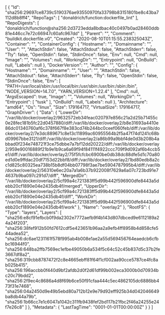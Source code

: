 [
{
"Id": "sha256:29697ce8739c5190376ae93550970fa33798b83151801be8c43ba7112d8b8ff4",
"RepoTags": [
"donaldrich/function:dockerfile_lint"
],
"RepoDigests": [
"donaldrich/function@sha256:2d3723edda8bdbac40c0497b0ad28460ddb81e446cc7e72c66947c60afc967dd"
],
"Parent": "",
"Comment": "buildkit.dockerfile.v0",
"Created": "2020-08-10T01:15:55.238325043Z",
"Container": "",
"ContainerConfig": {
"Hostname": "",
"Domainname": "",
"User": "",
"AttachStdin": false,
"AttachStdout": false,
"AttachStderr": false,
"Tty": false,
"OpenStdin": false,
"StdinOnce": false,
"Env": null,
"Cmd": null,
"Image": "",
"Volumes": null,
"WorkingDir": "",
"Entrypoint": null,
"OnBuild": null,
"Labels": null
},
"DockerVersion": "",
"Author": "",
"Config": {
"Hostname": "",
"Domainname": "",
"User": "",
"AttachStdin": false,
"AttachStdout": false,
"AttachStderr": false,
"Tty": false,
"OpenStdin": false,
"StdinOnce": false,
"Env": [
"PATH=/usr/local/sbin:/usr/local/bin:/usr/sbin:/usr/bin:/sbin:/bin",
"NODE_VERSION=14.7.0",
"YARN_VERSION=1.22.4"
],
"Cmd": null,
"ArgsEscaped": true,
"Image": "",
"Volumes": null,
"WorkingDir": "",
"Entrypoint": [
"tusk"
],
"OnBuild": null,
"Labels": null
},
"Architecture": "amd64",
"Os": "linux",
"Size": 179164717,
"VirtualSize": 179164717,
"GraphDriver": {
"Data": {
"LowerDir": "/var/lib/docker/overlay2/9632572eb34feac020797e856c21a2d25b71455c0e28fec181b5fc22d0457880/diff:/var/lib/docker/overlay2/b8e31693a4410e86dc01340760af6c378f667f8e383cd74b244bc0ceef060feb/diff:/var/lib/docker/overlay2/7e3dc889671c8e13c11899ac60955564b2f5a47f74d1241c68bd09967bbe3121/diff:/var/lib/docker/overlay2/a86b99a9bbf4de0d3b208b4abbad0f234e748721f3ce75dbbe7a7bf12dd20222/diff:/var/lib/docker/overlay2/959e90016889f21b9e1b9ca6a69f94f84111f4922ccc709f9d092af6b4ccb5e1/diff:/var/lib/docker/overlay2/75f5fcfcbc6900be0db38dc88dfe5d1c70a80ed1d0e9ffdac20df7153d22bbf8/diff:/var/lib/docker/overlay2/1bd80edb8a2cc1d825c80325ea738b15b8df04bb07798f3ae7be5904787995b4/diff:/var/lib/docker/overlay2/56310e6ec20a7a1a6b37b922008f7629a6a07c723bd91e74637b9ba097c291d7/diff",
"MergedDir": "/var/lib/docker/overlay2/5cf99a4c721383ff5d99b442f596900dfe8443a5debb20cf1890e04e2435db4f/merged",
"UpperDir": "/var/lib/docker/overlay2/5cf99a4c721383ff5d99b442f596900dfe8443a5debb20cf1890e04e2435db4f/diff",
"WorkDir": "/var/lib/docker/overlay2/5cf99a4c721383ff5d99b442f596900dfe8443a5debb20cf1890e04e2435db4f/work"
},
"Name": "overlay2"
},
"RootFS": {
"Type": "layers",
"Layers": [
"sha256:e8cf91efbcb0f9da2302e7772aefb9f4b143d807dbced9e6112189a24a24f203",
"sha256:38fef912b50fd7612cdf5e423651b96aa2a9efb4ff8958b4d858cfe544adea52",
"sha256:dc6ae1231161f578f995ab4b008e1ae2a55d569456764eaedcb6cfbbc16944f0",
"sha256:648ba2ffb7569ec1efbe49050b6a534f5c64c52c45b837d5c37b2fe3667df8a2",
"sha256:319cbb8787472f2c8e4665ebff81f64f1cf002aa90cce5787ce4fc8ab025b415",
"sha256:196accbb0f440d9bf2afdb2d0f2d61df99b002eca3000b0d70934bc20c79bdd2",
"sha256:2f9ec4c8686a4d8f69b6ce50f91cfaa444c5ec4862105dc6886bb473f31e7468",
"sha256:04a2450d9e49b5ebd80a712b12e9e79d92eff925b34d042046649ba8db44a79b",
"sha256:1b66cc7e1c6047a1042c311fb9438fef2bd117b21fbc2f46a24255e24f7e26c8"
]
},
"Metadata": {
"LastTagTime": "0001-01-01T00:00:00Z"
}
}
]
